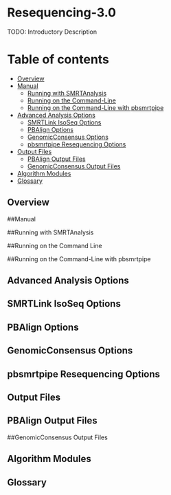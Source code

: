 # Resequencing-3.0

TODO: Introductory Description

Table of contents
=================

  * [Overview](#overview)
  * [Manual](#manual)
    * [Running with SMRTAnalysis](#running-with-smrtanalysis)
    * [Running on the Command-Line](#running-on-the-command-line)
    * [Running on the Command-Line with pbsmrtpipe](#running-on-the-command-line-with-pbsmrtpipe)
  * [Advanced Analysis Options](#advanced-analysis-options)
    * [SMRTLink IsoSeq Options](#smrtlink-isoseq-options)
    * [PBAlign Options](#pbalign-options)
    * [GenomicConsensus Options](#genomicconsensus-options)
    * [pbsmrtpipe Resequencing Options](#pbsmrtpipe-resequencing-options)
  * [Output Files](#output-files)
    * [PBAlign Output Files](#classify-output-files)
    * [GenomicConsensus Output Files](#cluster-output-files)
  * [Algorithm Modules](#algorithm-modules)
  * [Glossary](#glossary)

## Overview

##Manual

##Running with SMRTAnalysis

##Running on the Command Line

##Running on the Command-Line with pbsmrtpipe

## Advanced Analysis Options

## SMRTLink IsoSeq Options

## PBAlign Options

## GenomicConsensus Options

## pbsmrtpipe Resequencing Options

## Output Files
## PBAlign Output Files

##GenomicConsensus Output Files

## Algorithm Modules

## Glossary

